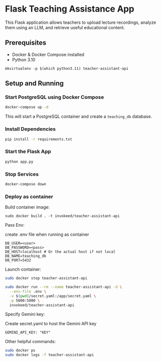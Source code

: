 # Flask Teaching Assistance App

This Flask application allows teachers to upload lecture recordings, analyze them using an LLM, and retrieve useful educational content.

## Prerequisites
- Docker & Docker Compose installed
- Python 3.10

```
mkvirtualenv -p $(which python3.11) teacher-assistant-api
```

## Setup and Running

### Start PostgreSQL using Docker Compose
```sh
docker-compose up -d
```
This will start a PostgreSQL container and create a `teaching_db` database.

### Install Dependencies
```sh
pip install -r requirements.txt
```

### Start the Flask App
```sh
python app.py
```


### Stop Services
```sh
docker-compose down
```


### Deploy as container

Build container image:
```
sudo docker build . -t invokeed/teacher-assistant-api
```

Pass Env:

create .env file when running as container 

```
DB_USER=<user>
DB_PASSWORD=<pass>
DB_HOST=localhost # Or the actual host if not local
DB_NAME=teaching_db
DB_PORT=5432
```

Launch container:

```bash
sudo docker stop teacher-assistant-api

sudo docker run --rm --name teacher-assistant-api -d \
  --env-file .env \
  -v $(pwd)/secret.yaml:/app/secret.yaml \
  -p 5000:5000 \
  invokeed/teacher-assistant-api
```

Specify Gemini key:

Create secret.yaml to host the Gemini API key

```
GEMINI_API_KEY: "KEY"
```

Other helpful commands:

```bash
sudo docker ps
sudo docker logs -f teacher-assistant-api
```
